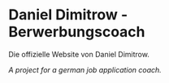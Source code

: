 # Daniel Dimitrow - Berwerbungscoach

Die offizielle Website von Daniel Dimitrow.

*A project for a german job application coach.*
